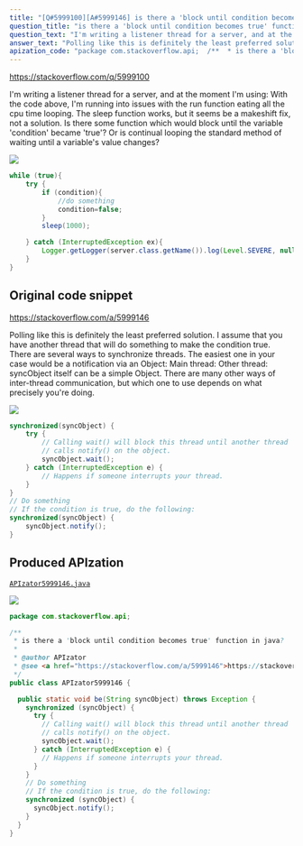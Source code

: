 ```yaml
---
title: "[Q#5999100][A#5999146] is there a 'block until condition becomes true' function in java?"
question_title: "is there a 'block until condition becomes true' function in java?"
question_text: "I'm writing a listener thread for a server, and at the moment I'm using: With the code above, I'm running into issues with the run function eating all the cpu time looping.  The sleep function works, but it seems be a makeshift fix, not a solution. Is there some function which would block until the variable 'condition' became 'true'? Or is continual looping the standard method of waiting until a variable's value changes?"
answer_text: "Polling like this is definitely the least preferred solution. I assume that you have another thread that will do something to make the condition true. There are several ways to synchronize threads. The easiest one in your case would be a notification via an Object: Main thread: Other thread: syncObject itself can be a simple Object. There are many other ways of inter-thread communication, but which one to use depends on what precisely you're doing."
apization_code: "package com.stackoverflow.api;  /**  * is there a 'block until condition becomes true' function in java?  *  * @author APIzator  * @see <a href=\"https://stackoverflow.com/a/5999146\">https://stackoverflow.com/a/5999146</a>  */ public class APIzator5999146 {    public static void be(String syncObject) throws Exception {     synchronized (syncObject) {       try {         // Calling wait() will block this thread until another thread         // calls notify() on the object.         syncObject.wait();       } catch (InterruptedException e) {         // Happens if someone interrupts your thread.       }     }     // Do something     // If the condition is true, do the following:     synchronized (syncObject) {       syncObject.notify();     }   } }"
---
```


https://stackoverflow.com/q/5999100

I&#x27;m writing a listener thread for a server, and at the moment I&#x27;m using:
With the code above, I&#x27;m running into issues with the run function eating all the cpu time looping.  The sleep function works, but it seems be a makeshift fix, not a solution.
Is there some function which would block until the variable &#x27;condition&#x27; became &#x27;true&#x27;?
Or is continual looping the standard method of waiting until a variable&#x27;s value changes?


<div class="code-logo"><img src="/stackoverflow.png" /></div>

```java
while (true){
    try {
        if (condition){
            //do something
            condition=false;
        }
        sleep(1000);

    } catch (InterruptedException ex){
        Logger.getLogger(server.class.getName()).log(Level.SEVERE, null, ex);
    }
}
```


## Original code snippet

https://stackoverflow.com/a/5999146

Polling like this is definitely the least preferred solution.
I assume that you have another thread that will do something to make the condition true. There are several ways to synchronize threads. The easiest one in your case would be a notification via an Object:
Main thread:
Other thread:
syncObject itself can be a simple Object.
There are many other ways of inter-thread communication, but which one to use depends on what precisely you&#x27;re doing.

<div class="code-logo"><img src="/stackoverflow.png" /></div>

```java
synchronized(syncObject) {
    try {
        // Calling wait() will block this thread until another thread
        // calls notify() on the object.
        syncObject.wait();
    } catch (InterruptedException e) {
        // Happens if someone interrupts your thread.
    }
}
// Do something
// If the condition is true, do the following:
synchronized(syncObject) {
    syncObject.notify();
}
```

## Produced APIzation

[`APIzator5999146.java`](https://github.com/blind-papers/apization-temp-data/raw/main/search/APIzator5999146.java)

<div class="code-logo"><img src="/apizator.png" /></div>

```java
package com.stackoverflow.api;

/**
 * is there a 'block until condition becomes true' function in java?
 *
 * @author APIzator
 * @see <a href="https://stackoverflow.com/a/5999146">https://stackoverflow.com/a/5999146</a>
 */
public class APIzator5999146 {

  public static void be(String syncObject) throws Exception {
    synchronized (syncObject) {
      try {
        // Calling wait() will block this thread until another thread
        // calls notify() on the object.
        syncObject.wait();
      } catch (InterruptedException e) {
        // Happens if someone interrupts your thread.
      }
    }
    // Do something
    // If the condition is true, do the following:
    synchronized (syncObject) {
      syncObject.notify();
    }
  }
}

```